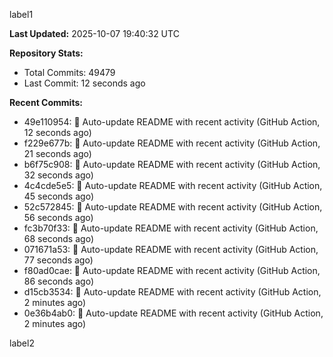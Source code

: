 
label1 
<!-- ACTIVITY_START -->
**Last Updated:** 2025-10-07 19:40:32 UTC

**Repository Stats:**
- Total Commits: 49479
- Last Commit: 12 seconds ago

**Recent Commits:**
- 49e110954: 🤖 Auto-update README with recent activity (GitHub Action, 12 seconds ago)
- f229e677b: 🤖 Auto-update README with recent activity (GitHub Action, 21 seconds ago)
- b6f75c908: 🤖 Auto-update README with recent activity (GitHub Action, 32 seconds ago)
- 4c4cde5e5: 🤖 Auto-update README with recent activity (GitHub Action, 45 seconds ago)
- 52c572845: 🤖 Auto-update README with recent activity (GitHub Action, 56 seconds ago)
- fc3b70f33: 🤖 Auto-update README with recent activity (GitHub Action, 68 seconds ago)
- 071671a53: 🤖 Auto-update README with recent activity (GitHub Action, 77 seconds ago)
- f80ad0cae: 🤖 Auto-update README with recent activity (GitHub Action, 86 seconds ago)
- d15cb3534: 🤖 Auto-update README with recent activity (GitHub Action, 2 minutes ago)
- 0e36b4ab0: 🤖 Auto-update README with recent activity (GitHub Action, 2 minutes ago)
<!-- ACTIVITY_END -->

label2
